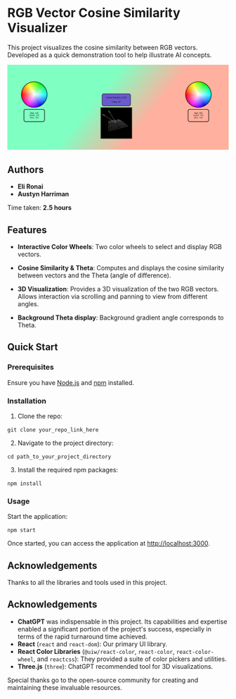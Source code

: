 # RGB Vector Cosine Similarity Visualizer

This project visualizes the cosine similarity between RGB vectors. Developed as a quick demonstration tool to help illustrate AI concepts.

![Project Screenshot](readmeSRC.png) 

## Authors

- **Eli Ronai**
- **Austyn Harriman**

Time taken: **2.5 hours**

## Features

- **Interactive Color Wheels**: Two color wheels to select and display RGB vectors.

- **Cosine Similarity & Theta**: Computes and displays the cosine similarity between vectors and the Theta (angle of difference).

- **3D Visualization**: Provides a 3D visualization of the two RGB vectors. Allows interaction via scrolling and panning to view from different angles.

- **Background Theta display**: Background gradient angle corresponds to Theta.

## Quick Start

### Prerequisites

Ensure you have [Node.js](https://nodejs.org/) and [npm](https://www.npmjs.com/get-npm) installed.

### Installation

1. Clone the repo:
```
git clone your_repo_link_here
```
2. Navigate to the project directory:
```
cd path_to_your_project_directory
```
3. Install the required npm packages:
```
npm install
```

### Usage

Start the application:
```
npm start
```
Once started, you can access the application at [http://localhost:3000](http://localhost:3000).

## Acknowledgements

Thanks to all the libraries and tools used in this project.
## Acknowledgements

- **ChatGPT** was indispensable in this project. Its capabilities and expertise enabled a significant portion of the project's success, especially in terms of the rapid turnaround time achieved.
- **React** (`react` and `react-dom`): Our primary UI library.
- **React Color Libraries** (`@uiw/react-color`, `react-color`, `react-color-wheel`, and `reactcss`): They provided a suite of color pickers and utilities.
- **Three.js** (`three`): ChatGPT recommended tool for 3D visualizations.

Special thanks go to the open-source community for creating and maintaining these invaluable resources.